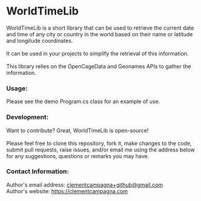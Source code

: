 # WorldTimeLib

WorldTimeLib is a short library that can be used to retrieve the current date and time of any city or country in the world based on their name or latitude and longitude coordinates.\
\
It can be used in your projects to simplify the retrieval of this information.\
\
This library relies on the OpenCageData and Geonames APIs to gather the information.

### Usage:

Please see the demo Program.cs class for an example of use.

### Development:

Want to contribute? Great, WorldTimeLib is open-source!\
\
Please feel free to clone this repository, fork it, make changes to the code, submit pull requests, raise issues, and/or email me using the address below for any suggestions, questions or remarks you may have.

### Contact Information:

Author's email address: clementcampagna+github@gmail.com\
Author's website: https://clementcampagna.com
